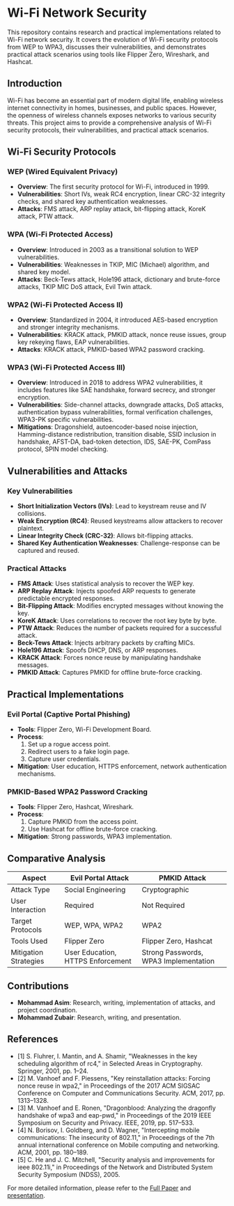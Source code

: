 # Wi-Fi Network Security

This repository contains research and practical implementations related to Wi-Fi network security. It covers the evolution of Wi-Fi security protocols from WEP to WPA3, discusses their vulnerabilities, and demonstrates practical attack scenarios using tools like Flipper Zero, Wireshark, and Hashcat.

## Introduction
Wi-Fi has become an essential part of modern digital life, enabling wireless internet connectivity in homes, businesses, and public spaces. However, the openness of wireless channels exposes networks to various security threats. This project aims to provide a comprehensive analysis of Wi-Fi security protocols, their vulnerabilities, and practical attack scenarios.

## Wi-Fi Security Protocols
### WEP (Wired Equivalent Privacy)
- **Overview**: The first security protocol for Wi-Fi, introduced in 1999.
- **Vulnerabilities**: Short IVs, weak RC4 encryption, linear CRC-32 integrity checks, and shared key authentication weaknesses.
- **Attacks**: FMS attack, ARP replay attack, bit-flipping attack, KoreK attack, PTW attack.

### WPA (Wi-Fi Protected Access)
- **Overview**: Introduced in 2003 as a transitional solution to WEP vulnerabilities.
- **Vulnerabilities**: Weaknesses in TKIP, MIC (Michael) algorithm, and shared key model.
- **Attacks**: Beck-Tews attack, Hole196 attack, dictionary and brute-force attacks, TKIP MIC DoS attack, Evil Twin attack.

### WPA2 (Wi-Fi Protected Access II)
- **Overview**: Standardized in 2004, it introduced AES-based encryption and stronger integrity mechanisms.
- **Vulnerabilities**: KRACK attack, PMKID attack, nonce reuse issues, group key rekeying flaws, EAP vulnerabilities.
- **Attacks**: KRACK attack, PMKID-based WPA2 password cracking.

### WPA3 (Wi-Fi Protected Access III)
- **Overview**: Introduced in 2018 to address WPA2 vulnerabilities, it includes features like SAE handshake, forward secrecy, and stronger encryption.
- **Vulnerabilities**: Side-channel attacks, downgrade attacks, DoS attacks, authentication bypass vulnerabilities, formal verification challenges, WPA3-PK specific vulnerabilities.
- **Mitigations**: Dragonshield, autoencoder-based noise injection, Hamming-distance redistribution, transition disable, SSID inclusion in handshake, AFST-DA, bad-token detection, IDS, SAE-PK, ComPass protocol, SPIN model checking.

## Vulnerabilities and Attacks
### Key Vulnerabilities
- **Short Initialization Vectors (IVs)**: Lead to keystream reuse and IV collisions.
- **Weak Encryption (RC4)**: Reused keystreams allow attackers to recover plaintext.
- **Linear Integrity Check (CRC-32)**: Allows bit-flipping attacks.
- **Shared Key Authentication Weaknesses**: Challenge-response can be captured and reused.

### Practical Attacks
- **FMS Attack**: Uses statistical analysis to recover the WEP key.
- **ARP Replay Attack**: Injects spoofed ARP requests to generate predictable encrypted responses.
- **Bit-Flipping Attack**: Modifies encrypted messages without knowing the key.
- **KoreK Attack**: Uses correlations to recover the root key byte by byte.
- **PTW Attack**: Reduces the number of packets required for a successful attack.
- **Beck-Tews Attack**: Injects arbitrary packets by crafting MICs.
- **Hole196 Attack**: Spoofs DHCP, DNS, or ARP responses.
- **KRACK Attack**: Forces nonce reuse by manipulating handshake messages.
- **PMKID Attack**: Captures PMKID for offline brute-force cracking.

## Practical Implementations
### Evil Portal (Captive Portal Phishing)
- **Tools**: Flipper Zero, Wi-Fi Development Board.
- **Process**: 
  1. Set up a rogue access point.
  2. Redirect users to a fake login page.
  3. Capture user credentials.
- **Mitigation**: User education, HTTPS enforcement, network authentication mechanisms.

### PMKID-Based WPA2 Password Cracking
- **Tools**: Flipper Zero, Hashcat, Wireshark.
- **Process**:
  1. Capture PMKID from the access point.
  2. Use Hashcat for offline brute-force cracking.
- **Mitigation**: Strong passwords, WPA3 implementation.

## Comparative Analysis
| Aspect                | Evil Portal Attack | PMKID Attack |
|-----------------------|--------------------|--------------|
| Attack Type           | Social Engineering | Cryptographic |
| User Interaction      | Required           | Not Required |
| Target Protocols      | WEP, WPA, WPA2     | WPA2         |
| Tools Used            | Flipper Zero       | Flipper Zero, Hashcat |
| Mitigation Strategies | User Education, HTTPS Enforcement | Strong Passwords, WPA3 Implementation |

## Contributions
- **Mohammad Asim**: Research, writing, implementation of attacks, and project coordination.
- **Mohammad Zubair**: Research, writing, and presentation.

## References
- [1] S. Fluhrer, I. Mantin, and A. Shamir, "Weaknesses in the key scheduling algorithm of rc4," in Selected Areas in Cryptography. Springer, 2001, pp. 1–24.
- [2] M. Vanhoef and F. Piessens, "Key reinstallation attacks: Forcing nonce reuse in wpa2," in Proceedings of the 2017 ACM SIGSAC Conference on Computer and Communications Security. ACM, 2017, pp. 1313–1328.
- [3] M. Vanhoef and E. Ronen, "Dragonblood: Analyzing the dragonfly handshake of wpa3 and eap-pwd," in Proceedings of the 2019 IEEE Symposium on Security and Privacy. IEEE, 2019, pp. 517–533.
- [4] N. Borisov, I. Goldberg, and D. Wagner, "Intercepting mobile communications: The insecurity of 802.11," in Proceedings of the 7th annual international conference on Mobile computing and networking. ACM, 2001, pp. 180–189.
- [5] C. He and J. C. Mitchell, "Security analysis and improvements for ieee 802.11i," in Proceedings of the Network and Distributed System Security Symposium (NDSS), 2005.

For more detailed information, please refer to the [Full Paper](Project%20Report/Wi_Fi_Network_Security.pdf) and [presentation](Presentation/WiFi-Security.pdf).
